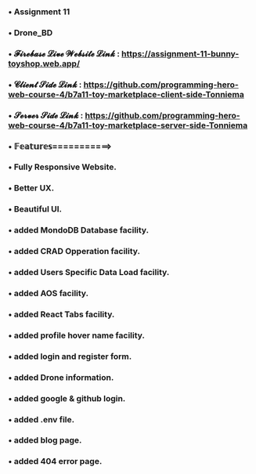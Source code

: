 ### • Assignment 11
### • Drone_BD


### • 𝓕𝓲𝓻𝓮𝓫𝓪𝓼𝓮 𝓛𝓲𝓿𝓮 𝓦𝓮𝓫𝓼𝓲𝓽𝓮 𝓛𝓲𝓷𝓴 : https://assignment-11-bunny-toyshop.web.app/
### • 𝓒𝓵𝓲𝓮𝓷𝓽 𝓢𝓲𝓭𝓮 𝓛𝓲𝓷𝓴  : https://github.com/programming-hero-web-course-4/b7a11-toy-marketplace-client-side-Tonniema
### • 𝓢𝓮𝓻𝓿𝓮𝓻 𝓢𝓲𝓭𝓮 𝓛𝓲𝓷𝓴 : https://github.com/programming-hero-web-course-4/b7a11-toy-marketplace-server-side-Tonniema


### • 𝔽𝕖𝕒𝕥𝕦𝕣𝕖𝕤===========>
### • Fully Responsive Website.
### • Better UX.
### • Beautiful UI.
### • added MondoDB Database facility.
### • added CRAD Opperation facility.
### • added Users Specific Data Load facility.
### • added AOS facility.
### • added React Tabs facility.
### • added profile hover name facility.
### • added login and register form.
### • added Drone information.
### • added google & github login.
### • added .env file.
### • added blog page.
### • added 404 error page.